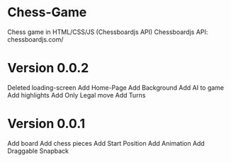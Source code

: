 # Chess-Game
Chess game in HTML/CSS/JS (Chessboardjs API)
Chessboardjs API: chessboardjs.com/

# Version 0.0.2
Deleted loading-screen
Add Home-Page
Add Background
Add AI to game
Add highlights
Add Only Legal move
Add Turns

# Version 0.0.1
Add board
Add chess pieces
Add Start Position
Add Animation
Add Draggable Snapback

